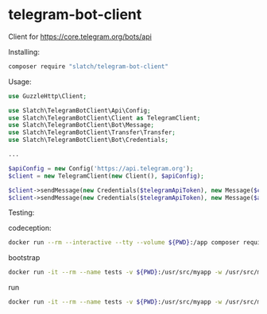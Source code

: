 # telegram-bot-client
Client for https://core.telegram.org/bots/api

Installing:
```bash
composer require "slatch/telegram-bot-client"
```

Usage:

```php
use GuzzleHttp\Client;

use Slatch\TelegramBotClient\Api\Config;
use Slatch\TelegramBotClient\Client as TelegramClient;
use Slatch\TelegramBotClient\Bot\Message;
use Slatch\TelegramBotClient\Transfer\Transfer;
use Slatch\TelegramBotClient\Bot\Credentials;

...

$apiConfig = new Config('https://api.telegram.org');
$client = new TelegramClient(new Client(), $apiConfig);

$client->sendMessage(new Credentials($telegramApiToken), new Message($chatId, $text));
$client->sendMessage(new Credentials($telegramApiToken), new Message($anotherChatId, $anotherText));
```

Testing:

codeception:
```bash
docker run --rm --interactive --tty --volume ${PWD}:/app composer require "codeception/codeception" --dev -W
```



bootstrap
```bash
docker run -it --rm --name tests -v ${PWD}:/usr/src/myapp -w /usr/src/myapp php:8.0-cli php ./vendor/bin/codecept bootstrap
```

run
```bash
docker run -it --rm --name tests -v ${PWD}:/usr/src/myapp -w /usr/src/myapp php:8.0-cli php ./vendor/bin/codecept run
```
